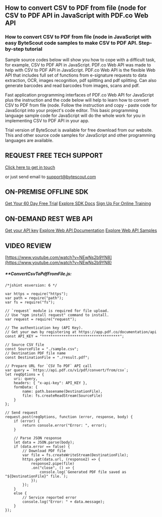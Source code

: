## How to convert CSV to PDF from file (node for CSV to PDF API in JavaScript with PDF.co Web API

### How to convert CSV to PDF from file (node in JavaScript with easy ByteScout code samples to make CSV to PDF API. Step-by-step tutorial

Sample source codes below will show you how to cope with a difficult task, for example, CSV to PDF API in JavaScript. PDF.co Web API was made to help with CSV to PDF API in JavaScript. PDF.co Web API is the flexible Web API that includes full set of functions from e-signature requests to data extraction, OCR, images recognition, pdf splitting and pdf splitting. Can also generate barcodes and read barcodes from images, scans and pdf.

Fast application programming interfaces of PDF.co Web API for JavaScript plus the instruction and the code below will help to learn how to convert CSV to PDF from file (node. Follow the instruction and copy - paste code for JavaScript into your project's code editor. This basic programming language sample code for JavaScript will do the whole work for you in implementing CSV to PDF API in your app.

Trial version of ByteScout is available for free download from our website. This and other source code samples for JavaScript and other programming languages are available.

## REQUEST FREE TECH SUPPORT

[Click here to get in touch](https://bytescout.zendesk.com/hc/en-us/requests/new?subject=PDF.co%20Web%20API%20Question)

or just send email to [support@bytescout.com](mailto:support@bytescout.com?subject=PDF.co%20Web%20API%20Question) 

## ON-PREMISE OFFLINE SDK 

[Get Your 60 Day Free Trial](https://bytescout.com/download/web-installer?utm_source=github-readme)
[Explore SDK Docs](https://bytescout.com/documentation/index.html?utm_source=github-readme)
[Sign Up For Online Training](https://academy.bytescout.com/)


## ON-DEMAND REST WEB API

[Get your API key](https://pdf.co/documentation/api?utm_source=github-readme)
[Explore Web API Documentation](https://pdf.co/documentation/api?utm_source=github-readme)
[Explore Web API Samples](https://github.com/bytescout/ByteScout-SDK-SourceCode/tree/master/PDF.co%20Web%20API)

## VIDEO REVIEW

[https://www.youtube.com/watch?v=NEwNs2b9YN8](https://www.youtube.com/watch?v=NEwNs2b9YN8)




<!-- code block begin -->

##### ****ConvertCsvToPdfFromFile.js:**
    
```
/*jshint esversion: 6 */

var https = require("https");
var path = require("path");
var fs = require("fs");

// `request` module is required for file upload.
// Use "npm install request" command to install.
var request = require("request");

// The authentication key (API Key).
// Get your own by registering at https://app.pdf.co/documentation/api
const API_KEY = "************************************";

// Source CSV file
const SourceFile = "./sample.csv";
// Destination PDF file name
const DestinationFile = "./result.pdf";

// Prepare URL for `CSV To PDF` API call
var query = `https://api.pdf.co/v1/pdf/convert/from/csv`;
let reqOptions = {
    uri: query,
    headers: { "x-api-key": API_KEY },
    formData: {
        name: path.basename(DestinationFile),
        file: fs.createReadStream(SourceFile)
    }
};

// Send request
request.post(reqOptions, function (error, response, body) {
    if (error) {
        return console.error("Error: ", error);
    }

    // Parse JSON response
    let data = JSON.parse(body);
    if (data.error == false) {
        // Download PDF file
        var file = fs.createWriteStream(DestinationFile);
        https.get(data.url, (response2) => {
            response2.pipe(file)
            .on("close", () => {
                console.log(`Generated PDF file saved as "${DestinationFile}" file.`);
            });
        });
    }
    else {
        // Service reported error
        console.log("Error: " + data.message);
    }
});

```

<!-- code block end -->